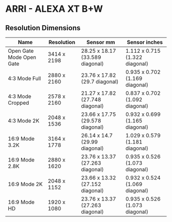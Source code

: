 # ARRI - ALEXA XT B+W

## Resolution Dimensions

| Name                     | Resolution   | Sensor mm                       | Sensor inches                  |
|--------------------------|--------------|---------------------------------|--------------------------------|
| Open Gate Mode Open Gate | 3414 x 2198  | 28.25 x 18.17 (33.589 diagonal) | 1.112 x 0.715 (1.322 diagonal) |
| 4:3 Mode Full            | 2880 x 2160  | 23.76 x 17.82 (29.7 diagonal)   | 0.935 x 0.702 (1.169 diagonal) |
| 4:3 Mode Cropped         | 2578 x 2160  | 21.27 x 17.82 (27.748 diagonal) | 0.837 x 0.702 (1.092 diagonal) |
| 4:3 Mode 2K              | 2048 x 1536  | 23.66 x 17.75 (29.578 diagonal) | 0.932 x 0.699 (1.165 diagonal) |
| 16:9 Mode 3.2K           | 3164 x 1778  | 26.14 x 14.7 (29.99 diagonal)   | 1.029 x 0.579 (1.181 diagonal) |
| 16:9 Mode 2.8K           | 2880 x 1620  | 23.76 x 13.37 (27.263 diagonal) | 0.935 x 0.526 (1.073 diagonal) |
| 16:9 Mode 2K             | 2048 x 1152  | 23.66 x 13.32 (27.152 diagonal) | 0.932 x 0.524 (1.069 diagonal) |
| 16:9 Mode HD             | 1920 x 1080  | 23.76 x 13.37 (27.263 diagonal) | 0.935 x 0.526 (1.073 diagonal) |
